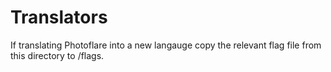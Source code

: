 # Translators

If translating Photoflare into a new langauge copy the relevant flag file from this directory to /flags.